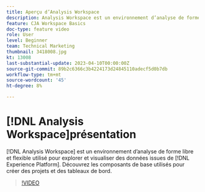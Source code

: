 ```yaml
---
title: Aperçu d’Analysis Workspace
description: Analysis Workspace est un environnement d’analyse de forme libre et flexible utilisé pour explorer et visualiser les données d’Experience Platform.
feature: CJA Workspace Basics
doc-type: feature video
role: User
level: Beginner
team: Technical Marketing
thumbnail: 3418008.jpg
kt: 13008
last-substantial-update: 2023-04-10T00:00:00Z
source-git-commit: 89b2c6366c3b4224173d24845110adecf5d0b7db
workflow-type: tm+mt
source-wordcount: '45'
ht-degree: 8%

---
```


# [!DNL Analysis Workspace]présentation

[!DNL Analysis Workspace] est un environnement d’analyse de forme libre et flexible utilisé pour explorer et visualiser des données issues de [!DNL Experience Platform]. Découvrez les composants de base utilisés pour créer des projets et des tableaux de bord.

>[!VIDEO](https://video.tv.adobe.com/v/3418008/?quality=12&learn=on)